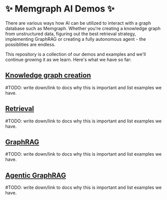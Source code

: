 # :sparkles: Memgraph AI Demos :sparkles:

There are various ways how AI can be utilized to interact with a graph database such as Memgraph.
Whether you're creating a knowledge graph from unstructured data, figuring out the best retrieval strategy, implementing GraphRAG or creating a fully autonomous agent - the possiblities are endless.

This repository is a collection of our demos and examples and we'll continue growing it as we learn. Here's what we have so far:

## [Knowledge graph creation](./knowledge-graph-creation/)

#TODO: write down/link to docs why this is important and list examples we have. 

## [Retrieval](./retrieval/)

#TODO: write down/link to docs why this is important and list examples we have. 

## [GraphRAG](./graph-rag/) 

#TODO: write down/link to docs why this is important and list examples we have. 

## [Agentic GraphRAG](./agentic-graph-rag/)

#TODO: write down/link to docs why this is important and list examples we have. 